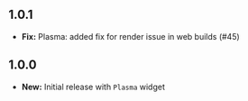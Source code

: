 ## 1.0.1

- **Fix:** Plasma: added fix for render issue in web builds (#45)

## 1.0.0

- **New:** Initial release with `Plasma` widget
